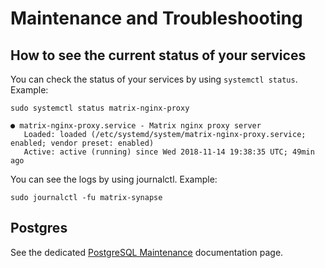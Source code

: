 # Maintenance and Troubleshooting

## How to see the current status of your services

You can check the status of your services by using `systemctl status`. Example:
```
sudo systemctl status matrix-nginx-proxy

● matrix-nginx-proxy.service - Matrix nginx proxy server
   Loaded: loaded (/etc/systemd/system/matrix-nginx-proxy.service; enabled; vendor preset: enabled)
   Active: active (running) since Wed 2018-11-14 19:38:35 UTC; 49min ago
```

You can see the logs by using journalctl. Example:
```
sudo journalctl -fu matrix-synapse
```

## Postgres

See the dedicated [PostgreSQL Maintenance](maintenance-postgres.md) documentation page.
